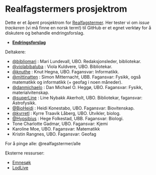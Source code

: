Realfagstermers prosjektrom
==============

Dette er et åpent prosjektrom for [Realfagstermer](http://www.ub.uio.no/om/tjenester/emneord/realfagstermer.html). Her tester vi om *issue trackeren* (vi må finne en norsk term!) til GitHub er et egnet verktøy for å diskutere og behandle endringsforslag.

* [**Endringsforslag**](https://github.com/realfagstermer/realfagstermer/issues)

Deltakere:

* [@bibliomari](https://github.com/bibliomari) :
  Mari Lundevall, UBO. Redaksjonsleder, bibliotekar.
* [@violabibaluba](https://github.com/violabibaluba) :
  Viola Kuldvere, UBO. Bibliotekar.
* [@knuthe](https://github.com/knuthe) :
  Knut Hegna, UBO. Fagansvar: Informatikk.
* [@mittinatten](https://github.com/mittinatten) :
  Simon Mitternacht, UBB. Fagansvar: Fysikk, også matematikk og informatikk (+ geofag i noen måneder).
* [@danmichaelo](https://github.com/danmichaelo) :
  Dan Michael O. Heggø, UBO. Fagansvar: Fysikk, materialvitenskap.
* [@superLine](https://github.com/superLine) :
  Line Nybakk Akerholt, UBO. Bibliotekar, fagansvar: Astrofysikk.
* [@BioHeidi](https://github.com/BioHeidi) :
  Heidi Konestabo, UBO. Fagansvar: Biovitenskap.
* [@kyrretl](https://github.com/kyrretl) :
  Kyrre Traavik Låberg, UBO. Utvikler, biolog.
* [@Hypsibius](https://github.com/Hypsibius) : Hege Folkestad, UBB. Fagansvar: Biologi.
* Tone Charlotte Gadmar, UBO. Fagansvar: Kjemi
* Karoline Moe, UBO. Fagansvar: Matematikk
* Kristin Rangnes, UBO. Fagansvar: Geofag

For å pinge alle: @realfagstermer/alle

Eksterne ressurser:
* [Emnesøk](http://app.uio.no/ub/emnesok/?id=UREAL)
* [LodLive](http://biblionaut.net/lodlive)
